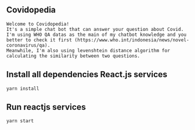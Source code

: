 ## Covidopedia

```
Welcome to Covidopedia! 
It's a simple chat bot that can answer your question about Covid. 
I'm using WHO QA datas as the main of my chatbot knowledge and you better to check it first (https://www.who.int/indonesia/news/novel-coronavirus/qa). 
Meanwhile, I'm also using levenshtein distance algorithm for calculating the similarity between two questions.
```
## Install all dependencies React.js services

```
yarn install
```
## Run reactjs services

```
yarn start
```
